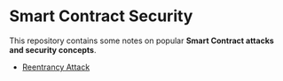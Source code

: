 # Smart Contract Security

This repository contains some notes on popular **Smart Contract attacks and security concepts**.

- [Reentrancy Attack](./Reentrancy/)